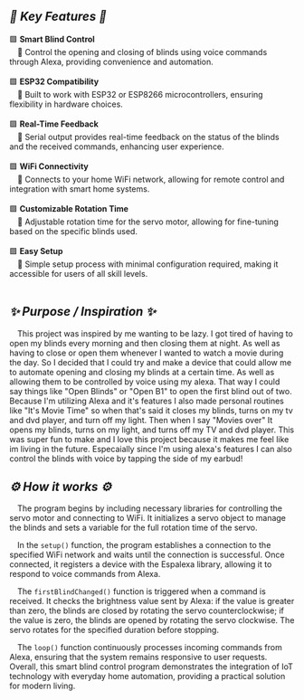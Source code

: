 <h2><em>💎 Key Features 💎</em></h2>
<div>
  🟩 <strong>Smart Blind Control</strong><br>
  &emsp;🔸 Control the opening and closing of blinds using voice commands through Alexa, providing convenience and automation.<br><br>
</div>
<div>
  🟩 <strong>ESP32 Compatibility</strong><br>
  &emsp;🔸 Built to work with ESP32 or ESP8266 microcontrollers, ensuring flexibility in hardware choices.<br><br>
</div>
<div>
  🟩 <strong>Real-Time Feedback</strong><br>
  &emsp;🔸 Serial output provides real-time feedback on the status of the blinds and the received commands, enhancing user experience.<br><br>
</div>
<div>
  🟩 <strong>WiFi Connectivity</strong><br>
  &emsp;🔸 Connects to your home WiFi network, allowing for remote control and integration with smart home systems.<br><br>
</div>
<div>
  🟩 <strong>Customizable Rotation Time</strong><br>
  &emsp;🔸 Adjustable rotation time for the servo motor, allowing for fine-tuning based on the specific blinds used.<br><br>
</div>
<div>
  🟩 <strong>Easy Setup</strong><br>
  &emsp;🔸 Simple setup process with minimal configuration required, making it accessible for users of all skill levels.<br><br>
</div>

<h2><em>✨ Purpose / Inspiration ✨</em></h2>
&emsp;This project was inspired by me wanting to be lazy. I got tired of having to open my blinds every morning and then closing them at night. As well as having to close or open them whenever I wanted to watch a movie during the day. So I decided that I could try and make a device that could allow me to automate opening and closing my blinds at a certain time. As well as allowing them to be controlled by voice using my alexa. That way I could say things like "Open Blinds" or "Open B1" to open the first blind out of two. Because I'm utilizing Alexa and it's features I also made personal routines like "It's Movie Time" so when that's said it closes my blinds, turns on my tv and dvd player, and turn off my light. Then when I say "Movies over" It opens my blinds, turns on my light, and turns off my TV and dvd player. This was super fun to make and I love this project because it makes me feel like im living in the future. Especaially since I'm using alexa's features I can also control the blinds with voice by tapping the side of my earbud!

<h2><em>⚙️ How it works ⚙️</em></h2>

&emsp;The program begins by including necessary libraries for controlling the servo motor and connecting to WiFi. It initializes a servo object to manage the blinds and sets a variable for the full rotation time of the servo.

&emsp;In the `setup()` function, the program establishes a connection to the specified WiFi network and waits until the connection is successful. Once connected, it registers a device with the Espalexa library, allowing it to respond to voice commands from Alexa.

&emsp;The `firstBlindChanged()` function is triggered when a command is received. It checks the brightness value sent by Alexa: if the value is greater than zero, the blinds are closed by rotating the servo counterclockwise; if the value is zero, the blinds are opened by rotating the servo clockwise. The servo rotates for the specified duration before stopping.

&emsp;The `loop()` function continuously processes incoming commands from Alexa, ensuring that the system remains responsive to user requests. Overall, this smart blind control program demonstrates the integration of IoT technology with everyday home automation, providing a practical solution for modern living.
